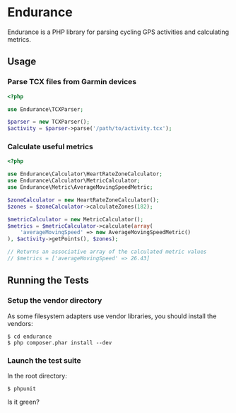 Endurance
=========

Endurance is a PHP library for parsing cycling GPS activities and calculating metrics.

Usage
-----

### Parse TCX files from Garmin devices

```php
<?php

use Endurance\TCXParser;

$parser = new TCXParser();
$activity = $parser->parse('/path/to/activity.tcx');
```

### Calculate useful metrics

```php
<?php

use Endurance\Calculator\HeartRateZoneCalculator;
use Endurance\Calculator\MetricCalculator;
use Endurance\Metric\AverageMovingSpeedMetric;

$zoneCalculator = new HeartRateZoneCalculator();
$zones = $zoneCalculator->calculateZones(182);

$metricCalculator = new MetricCalculator();
$metrics = $metricCalculator->calculate(array(
    'averageMovingSpeed' => new AverageMovingSpeedMetric()
), $activity->getPoints(), $zones);

// Returns an associative array of the calculated metric values
// $metrics = ['averageMovingSpeed' => 26.43]
```

Running the Tests
-----------------

### Setup the vendor directory

As some filesystem adapters use vendor libraries, you should install the vendors:

    $ cd endurance
    $ php composer.phar install --dev

### Launch the test suite

In the root directory:

    $ phpunit

Is it green?
